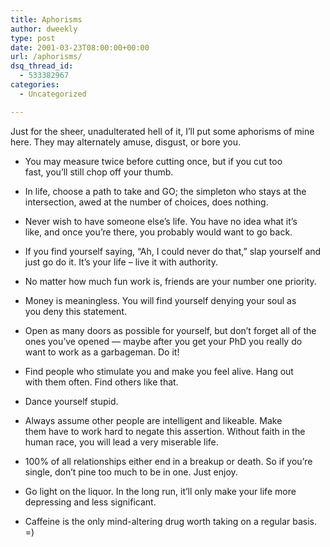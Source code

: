 ```yaml
---
title: Aphorisms
author: dweekly
type: post
date: 2001-03-23T08:00:00+00:00
url: /aphorisms/
dsq_thread_id:
  - 533382967
categories:
  - Uncategorized

---
```

Just for the sheer, unadulterated hell of it, I&#8217;ll put some aphorisms of mine here. They may alternately amuse, disgust, or bore you.

  * You may measure twice before cutting once, but if you cut too fast, you&#8217;ll still chop off your thumb.
  * In life, choose a path to take and GO; the simpleton who stays at the intersection, awed at the number of choices, does nothing.

  * Never wish to have someone else&#8217;s life. You have no idea what it&#8217;s like, and once you&#8217;re there, you probably would want to go back.

  * If you find yourself saying, &#8220;Ah, I could never do that,&#8221; slap yourself and just go do it. It&#8217;s your life &#8211; live it with authority.

  * No matter how much fun work is, friends are your number one priority.

  * Money is meaningless. You will find yourself denying your soul as you deny this statement.

  * Open as many doors as possible for yourself, but don&#8217;t forget all of the ones you&#8217;ve opened &#8212; maybe after you get your PhD you really do want to work as a garbageman. Do it!

  * Find people who stimulate you and make you feel alive. Hang out with them often. Find others like that.

  * Dance yourself stupid.

  * Always assume other people are intelligent and likeable. Make them have to work hard to negate this assertion. Without faith in the human race, you will lead a very miserable life.

  * 100% of all relationships either end in a breakup or death. So if you&#8217;re single, don&#8217;t pine too much to be in one. Just enjoy.

  * Go light on the liquor. In the long run, it&#8217;ll only make your life more depressing and less significant.

  * Caffeine is the only mind-altering drug worth taking on a regular basis. =)